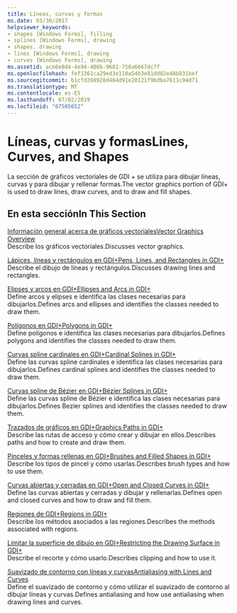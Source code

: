 ```yaml
---
title: Líneas, curvas y formas
ms.date: 03/30/2017
helpviewer_keywords:
- shapes [Windows Forms], filling
- splines [Windows Forms], drawing
- shapes. drawing
- lines [Windows Forms], drawing
- curves [Windows Forms], drawing
ms.assetid: ace6e8d4-4e94-486b-9681-758a6667dc7f
ms.openlocfilehash: fef3361ca29ed3e118a54b3e81dd82e48b831bef
ms.sourcegitcommit: b1cfd260928d464d91e20121f9bdba7611c94d71
ms.translationtype: MT
ms.contentlocale: es-ES
ms.lasthandoff: 07/02/2019
ms.locfileid: "67505652"
---
```

# <a name="lines-curves-and-shapes"></a><span data-ttu-id="5b57c-102">Líneas, curvas y formas</span><span class="sxs-lookup"><span data-stu-id="5b57c-102">Lines, Curves, and Shapes</span></span>
<span data-ttu-id="5b57c-103">La sección de gráficos vectoriales de GDI + se utiliza para dibujar líneas, curvas y para dibujar y rellenar formas.</span><span class="sxs-lookup"><span data-stu-id="5b57c-103">The vector graphics portion of GDI+ is used to draw lines, draw curves, and to draw and fill shapes.</span></span>  
  
## <a name="in-this-section"></a><span data-ttu-id="5b57c-104">En esta sección</span><span class="sxs-lookup"><span data-stu-id="5b57c-104">In This Section</span></span>  
 [<span data-ttu-id="5b57c-105">Información general acerca de gráficos vectoriales</span><span class="sxs-lookup"><span data-stu-id="5b57c-105">Vector Graphics Overview</span></span>](vector-graphics-overview.md)  
 <span data-ttu-id="5b57c-106">Describe los gráficos vectoriales.</span><span class="sxs-lookup"><span data-stu-id="5b57c-106">Discusses vector graphics.</span></span>  
  
 [<span data-ttu-id="5b57c-107">Lápices, líneas y rectángulos en GDI+</span><span class="sxs-lookup"><span data-stu-id="5b57c-107">Pens, Lines, and Rectangles in GDI+</span></span>](pens-lines-and-rectangles-in-gdi.md)  
 <span data-ttu-id="5b57c-108">Describe el dibujo de líneas y rectángulos.</span><span class="sxs-lookup"><span data-stu-id="5b57c-108">Discusses drawing lines and rectangles.</span></span>  
  
 [<span data-ttu-id="5b57c-109">Elipses y arcos en GDI+</span><span class="sxs-lookup"><span data-stu-id="5b57c-109">Ellipses and Arcs in GDI+</span></span>](ellipses-and-arcs-in-gdi.md)  
 <span data-ttu-id="5b57c-110">Define arcos y elipses e identifica las clases necesarias para dibujarlos.</span><span class="sxs-lookup"><span data-stu-id="5b57c-110">Defines arcs and ellipses and identifies the classes needed to draw them.</span></span>  
  
 [<span data-ttu-id="5b57c-111">Polígonos en GDI+</span><span class="sxs-lookup"><span data-stu-id="5b57c-111">Polygons in GDI+</span></span>](polygons-in-gdi.md)  
 <span data-ttu-id="5b57c-112">Define polígonos e identifica las clases necesarias para dibujarlos.</span><span class="sxs-lookup"><span data-stu-id="5b57c-112">Defines polygons and identifies the classes needed to draw them.</span></span>  
  
 [<span data-ttu-id="5b57c-113">Curvas spline cardinales en GDI+</span><span class="sxs-lookup"><span data-stu-id="5b57c-113">Cardinal Splines in GDI+</span></span>](cardinal-splines-in-gdi.md)  
 <span data-ttu-id="5b57c-114">Define las curvas spline cardinales e identifica las clases necesarias para dibujarlos.</span><span class="sxs-lookup"><span data-stu-id="5b57c-114">Defines cardinal splines and identifies the classes needed to draw them.</span></span>  
  
 [<span data-ttu-id="5b57c-115">Curvas spline de Bézier en GDI+</span><span class="sxs-lookup"><span data-stu-id="5b57c-115">Bézier Splines in GDI+</span></span>](bezier-splines-in-gdi.md)  
 <span data-ttu-id="5b57c-116">Define las curvas spline de Bézier e identifica las clases necesarias para dibujarlos.</span><span class="sxs-lookup"><span data-stu-id="5b57c-116">Defines Bezier splines and identifies the classes needed to draw them.</span></span>  
  
 [<span data-ttu-id="5b57c-117">Trazados de gráficos en GDI+</span><span class="sxs-lookup"><span data-stu-id="5b57c-117">Graphics Paths in GDI+</span></span>](graphics-paths-in-gdi.md)  
 <span data-ttu-id="5b57c-118">Describe las rutas de acceso y cómo crear y dibujar en ellos.</span><span class="sxs-lookup"><span data-stu-id="5b57c-118">Describes paths and how to create and draw them.</span></span>  
  
 [<span data-ttu-id="5b57c-119">Pinceles y formas rellenas en GDI+</span><span class="sxs-lookup"><span data-stu-id="5b57c-119">Brushes and Filled Shapes in GDI+</span></span>](brushes-and-filled-shapes-in-gdi.md)  
 <span data-ttu-id="5b57c-120">Describe los tipos de pincel y cómo usarlas.</span><span class="sxs-lookup"><span data-stu-id="5b57c-120">Describes brush types and how to use them.</span></span>  
  
 [<span data-ttu-id="5b57c-121">Curvas abiertas y cerradas en GDI+</span><span class="sxs-lookup"><span data-stu-id="5b57c-121">Open and Closed Curves in GDI+</span></span>](open-and-closed-curves-in-gdi.md)  
 <span data-ttu-id="5b57c-122">Define las curvas abiertas y cerradas y dibujar y rellenarlas.</span><span class="sxs-lookup"><span data-stu-id="5b57c-122">Defines open and closed curves and how to draw and fill them.</span></span>  
  
 [<span data-ttu-id="5b57c-123">Regiones de GDI+</span><span class="sxs-lookup"><span data-stu-id="5b57c-123">Regions in GDI+</span></span>](regions-in-gdi.md)  
 <span data-ttu-id="5b57c-124">Describe los métodos asociados a las regiones.</span><span class="sxs-lookup"><span data-stu-id="5b57c-124">Describes the methods associated with regions.</span></span>  
  
 [<span data-ttu-id="5b57c-125">Limitar la superficie de dibujo en GDI+</span><span class="sxs-lookup"><span data-stu-id="5b57c-125">Restricting the Drawing Surface in GDI+</span></span>](restricting-the-drawing-surface-in-gdi.md)  
 <span data-ttu-id="5b57c-126">Describe el recorte y cómo usarlo.</span><span class="sxs-lookup"><span data-stu-id="5b57c-126">Describes clipping and how to use it.</span></span>  
  
 [<span data-ttu-id="5b57c-127">Suavizado de contorno con líneas y curvas</span><span class="sxs-lookup"><span data-stu-id="5b57c-127">Antialiasing with Lines and Curves</span></span>](antialiasing-with-lines-and-curves.md)  
 <span data-ttu-id="5b57c-128">Define el suavizado de contorno y cómo utilizar el suavizado de contorno al dibujar líneas y curvas.</span><span class="sxs-lookup"><span data-stu-id="5b57c-128">Defines antialiasing and how use antialiasing when drawing lines and curves.</span></span>
